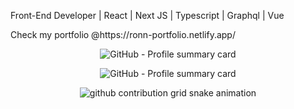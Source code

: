 Front-End Developer | React | Next JS | Typescript | Graphql | Vue
<p>Check my portfolio @https://ronn-portfolio.netlify.app/</p>
<p align="center">
    <picture>
        <source 
            srcset="https://github-profile-summary-cards.vercel.app/api/cards/profile-details?username=ginlord111&theme=algolia" 
            media="(prefers-color-scheme: dark)"
        >
    <img 
            src="https://github-profile-summary-cards.vercel.app/api/cards/profile-details?username=ginlord111&theme=algolia" 
            alt="GitHub - Profile summary card"
        >
    </picture>
</p>
<p align="center">
    <picture>
        <source 
            srcset="https://github-profile-summary-cards.vercel.app/api/cards/repos-per-language?username=ginlord111&theme=algolia" 
            media="(prefers-color-scheme: dark)"
        >
    <img 
            src="https://github-profile-summary-cards.vercel.app/api/cards/repos-per-language?username=ginlord111&theme=algolia" 
            alt="GitHub - Profile summary card"
        >
    </picture>
</p>

<p align="center">
    <picture>
        <source
            media="(prefers-color-scheme: dark)"
            srcset="https://64.media.tumblr.com/ab12698fc5cd6d3f02b510e2f56c451e/tumblr_pza47t6JSC1s26zs1o1_1280.gif"
        />
        <source
            srcset="https://64.media.tumblr.com/ab12698fc5cd6d3f02b510e2f56c451e/tumblr_pza47t6JSC1s26zs1o1_1280.gif"
        />
        <img
            alt="github contribution grid snake animation"
            src="https://64.media.tumblr.com/ab12698fc5cd6d3f02b510e2f56c451e/tumblr_pza47t6JSC1s26zs1o1_1280.gif"
        />
    </picture>
</p>
